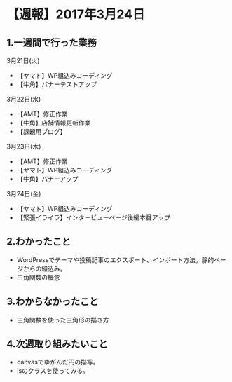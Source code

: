 # 【週報】2017年3月24日

## 1.一週間で行った業務

3月21日(火)
- 【ヤマト】WP組込みコーディング
- 【牛角】バナーテストアップ

3月22日(水)
- 【AMT】修正作業
- 【牛角】店舗情報更新作業
- 【課題用ブログ】

3月23日(木)
- 【AMT】修正作業
- 【ヤマト】WP組込みコーディング
- 【牛角】バナーアップ


3月24日(金)
- 【ヤマト】WP組込みコーディング
- 【緊張イライラ】インタービューページ後編本番アップ


## 2.わかったこと
- WordPressでテーマや投稿記事のエクスポート、インポート方法。静的ページからの組込み。
- 三角関数の概念


## 3.わからなかったこと
- 三角関数を使った三角形の描き方


## 4.次週取り組みたいこと
- canvasでゆがんだ円の描写。
- jsのクラスを使ってみる。
